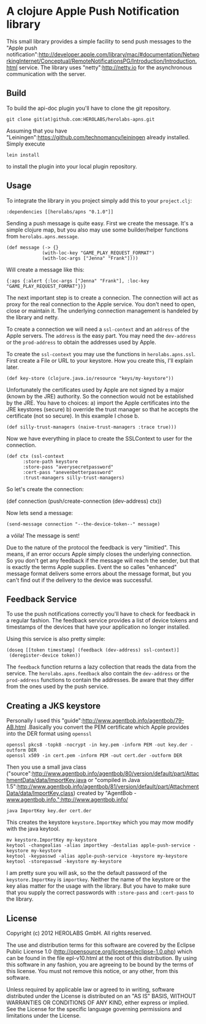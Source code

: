 # A clojure Apple Push Notification library

This small library provides a simple facility to send push messages to the
"Apple push notification":http://developer.apple.com/library/mac/#documentation/NetworkingInternet/Conceptual/RemoteNotificationsPG/Introduction/Introduction.html
service. The library uses "netty":http://netty.io for the asynchronous communication with the server.


## Build

To build the api-doc plugin you'll have to clone the git repository.

    git clone git(at)github.com:HEROLABS/herolabs-apns.git

Assuming that you have "Leiningen":https://github.com/technomancy/leiningen already installed. Simply execute

    lein install

to install the plugin into your local plugin repository.

## Usage

To integrate the library in you project simply add this to your `project.clj`:

    :dependencies [[herolabs/apns "0.1.0"]]

Sending a push message is quite easy. First we create the message. It's a simple clojure map, but you also may
use some builder/helper functions from `herolabs.apns.message`.

    (def message (-> {}
                 (with-loc-key "GAME_PLAY_REQUEST_FORMAT")
                 (with-loc-args ["Jenna" "Frank"])))

Will create a message like this:

    {:aps {:alert {:loc-args ["Jenna" "Frank"], :loc-key "GAME_PLAY_REQUEST_FORMAT"}}}

The next important step is to create a connecion. The connection will act as proxy for the real connection
to the Apple service. You don't need to open, close or maintain it. The underlying connection management
is handeled by the library and netty.

To create a connection we will need a `ssl-context` and an `address` of the Apple servers. The `address` is the easy part.
You may need the `dev-address` or the `prod-address` to obtain the addresses used by Apple.

To create the `ssl-context` you may use the functions in `herolabs.apns.ssl`. First create a File or URL to your
keystore. How you create this, I'll explain later.

    (def key-store (clojure.java.io/resource "keys/my-keystore"))

Unfortunately the certificates used by Apple are not signed by a major (known by the JRE) authority. So the connection
would not be established by the JRE. You have to choices: a) import the Apple certificates into the JRE keystores (secure)
b) override the trust manager so that he accepts the certificate (not so secure). In this example I chose b.

    (def silly-trust-managers (naive-trust-managers :trace true)))

Now we have everything in place to create the SSLContext to user for the connection.

    (def ctx (ssl-context
          :store-path keystore
          :store-pass "averysecretpassword"
          :cert-pass "anevenbetterpassword"
          :trust-managers silly-trust-managers)

So let's create the connection:

(def connection (push/create-connection (dev-address) ctx))

Now lets send a message:

    (send-message connection "--the-device-token--" message)

a vóila! The message is sent!

Due to the nature of the protocol the feedback is very "limitied". This means, if an error occurs Apple simply closes
the underlying connection. So you don't get any feedback if the message will reach the sender, but that is exactly
the terms Apple supplies. Event the so calles "enhanced" message format delivers some errors about the message format,
but you can't find out if the delivery to the device was successful.

## Feedback Service
To use the push notifications correctly you'll have to check for feedback in a regular fashion. The feedback service
provides a list of device tokens and timestamps of the devices that have your application no longer installed.

Using this service is also pretty simple:

    (doseq [[token timestamp] (feedback (dev-address) ssl-context)]
     (deregister-device token))

The `feedback` function returns a lazy collection that reads the data from the service.  The `herolabs.apns.feedback`
also contain the `dev-address` or the `prod-address` functions to contain the addresses. Be aware that they differ from
the ones used by the push service.

## Creating a JKS keystore

Personally I used this "guide":http://www.agentbob.info/agentbob/79-AB.html .Basically you convert the PEM certificate
which Apple provides into the DER format using `openssl`

    openssl pkcs8 -topk8 -nocrypt -in key.pem -inform PEM -out key.der -outform DER
    openssl x509 -in cert.pem -inform PEM -out cert.der -outform DER

Then you use a small java class ("source":http://www.agentbob.info/agentbob/80/version/default/part/AttachmentData/data/ImportKey.java or
"compiled in Java 1.5":http://www.agentbob.info/agentbob/81/version/default/part/AttachmentData/data/ImportKey.class)
created by "AgentBob - www.agentbob.info.":http://www.agentbob.info/

    java ImportKey key.der cert.der

This creates the keystore `keystore.ImportKey` which you may mow modify with the java keytool.

    mv keystore.ImportKey my-keystore
    keytool -changealias -alias importkey -destalias apple-push-service -keystore my-keystore
    keytool -keypasswd -alias apple-push-service -keystore my-keystore
    keytool -storepasswd -keystore my-keystore

I am pretty sure you will ask, so the the default password of the `keystore.ImportKey` is `importkey`. Neither the
name of the keystore or the key alias matter for the usage with the library. But you have to make sure that you
supply the correct passwords with  `:store-pass` and `:cert-pass` to the library.


## License

Copyright (c) 2012 HEROLABS GmbH. All rights reserved.

The use and distribution terms for this software are covered by the
Eclipse Public License 1.0 (http://opensource.org/licenses/eclipse-1.0.php)
which can be found in the file epl-v10.html at the root of this distribution.
By using this software in any fashion, you are agreeing to be bound by
the terms of this license.
You must not remove this notice, or any other, from this software.

Unless required by applicable law or agreed to in writing, software
distributed under the License is distributed on an "AS IS" BASIS, WITHOUT
WARRANTIES OR CONDITIONS OF ANY KIND, either express or implied. See the
License for the specific language governing permissions and limitations under
the License.